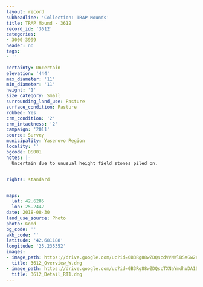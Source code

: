 ```yaml
---
layout: record
subheadline: 'Collection: TRAP Mounds'
title: TRAP Mound - 3612
record_id: '3612'
categories:
- 3000-3999
header: no
tags:
- ''

certainty: Uncertain
elevation: '444'
max_diameter: '11'
min_diameter: '11'
height: '1'
size_category: Small
surrounding_land_use: Pasture
surface_condition: Pasture
robbed: Yes
crm_condition: '2'
crm_intactness: '2'
campaign: '2011'
source: Survey
municipality: Yasenovo Region
locality: ''
bgcode: DS001
notes: |-
  Uncertain due to unusual height field stones piled on.


rights: standard


maps:
  lat: 42.6285
  lon: 25.2442
date: 2018-08-30
land_use_source: Photo
photo: Good
bg_code: ''
akb_code: ''
latitude: '42.681188'
longitude: '25.235352'
images:
- image_path: https://drive.google.com/uc?id=0B3Rg88wZDQscdVVNWlBSaGw2ekU
  title: 3612_Overview_W.dng
- image_path: https://drive.google.com/uc?id=0B3Rg88wZDQscTXNaYmdhVDA1SGs
  title: 3612_Detail_RT1.dng
---
```

